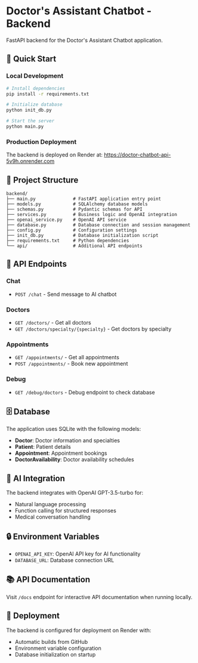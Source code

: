 # Doctor's Assistant Chatbot - Backend

FastAPI backend for the Doctor's Assistant Chatbot application.

## 🚀 Quick Start

### Local Development
```bash
# Install dependencies
pip install -r requirements.txt

# Initialize database
python init_db.py

# Start the server
python main.py
```

### Production Deployment
The backend is deployed on Render at: https://doctor-chatbot-api-5v9h.onrender.com

## 📁 Project Structure

```
backend/
├── main.py              # FastAPI application entry point
├── models.py            # SQLAlchemy database models
├── schemas.py           # Pydantic schemas for API
├── services.py          # Business logic and OpenAI integration
├── openai_service.py    # OpenAI API service
├── database.py          # Database connection and session management
├── config.py            # Configuration settings
├── init_db.py           # Database initialization script
├── requirements.txt     # Python dependencies
└── api/                 # Additional API endpoints
```

## 🔧 API Endpoints

### Chat
- `POST /chat` - Send message to AI chatbot

### Doctors
- `GET /doctors/` - Get all doctors
- `GET /doctors/specialty/{specialty}` - Get doctors by specialty

### Appointments
- `GET /appointments/` - Get all appointments
- `POST /appointments/` - Book new appointment

### Debug
- `GET /debug/doctors` - Debug endpoint to check database

## 🗄️ Database

The application uses SQLite with the following models:
- **Doctor**: Doctor information and specialties
- **Patient**: Patient details
- **Appointment**: Appointment bookings
- **DoctorAvailability**: Doctor availability schedules

## 🤖 AI Integration

The backend integrates with OpenAI GPT-3.5-turbo for:
- Natural language processing
- Function calling for structured responses
- Medical conversation handling

## 🔒 Environment Variables

- `OPENAI_API_KEY`: OpenAI API key for AI functionality
- `DATABASE_URL`: Database connection URL

## 📚 API Documentation

Visit `/docs` endpoint for interactive API documentation when running locally.

## 🚀 Deployment

The backend is configured for deployment on Render with:
- Automatic builds from GitHub
- Environment variable configuration
- Database initialization on startup
